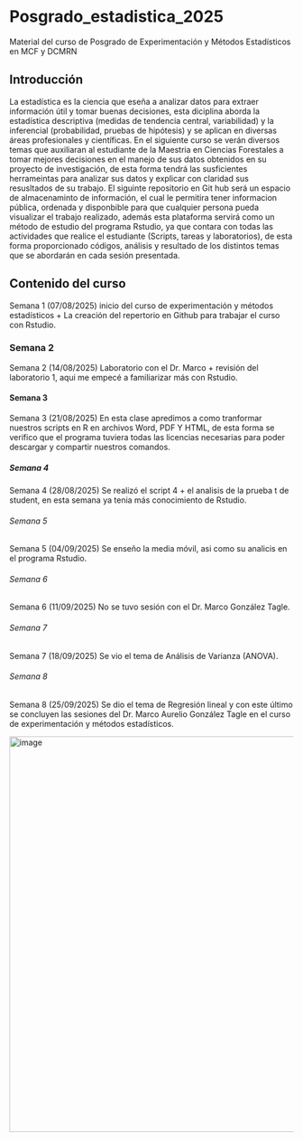 # Posgrado_estadistica_2025
Material del curso de Posgrado de Experimentación y Métodos Estadísticos en MCF y DCMRN
## Introducción
La estadística es la ciencia que eseña a analizar datos para extraer información útil y tomar buenas decisiones, esta diciplina aborda la estadística descriptiva (medidas de tendencia central, variabilidad) y la inferencial (probabilidad, pruebas de hipótesis) y se aplican en diversas áreas profesionales y científicas. En el siguiente curso se verán diversos temas que auxiliaran al estudiante de la Maestria en Ciencias Forestales a tomar mejores decisiones en el manejo de sus datos obtenidos en su proyecto de investigación, de esta forma tendrá las susficientes herrameintas para analizar sus datos y explicar con claridad sus resusltados de su trabajo.
El siguinte repositorio en Git hub será un espacio de almacenaminto de información, el cual le permitira tener informacion pública, ordenada y disponbible para que cualquier persona pueda visualizar el trabajo realizado, además esta plataforma servirá como un método de estudio del programa Rstudio, ya que contara con todas las actividades que realice el estudiante (Scripts, tareas y laboratorios), de esta forma proporcionado códigos, análisis y resultado de los distintos temas que se abordarán en cada sesión presentada.
## Contenido del curso
Semana 1 (07/08/2025) inicio del curso de experimentación y métodos estadísticos + La creación del repertorio en Github  para trabajar el curso con Rstudio.
### Semana 2
Semana 2 (14/08/2025) Laboratorio con el Dr. Marco + revisión del laboratorio 1, aqui me empecé a familiarizar más con Rstudio.
#### Semana 3
Semana 3 (21/08/2025) En esta clase apredimos a como tranformar nuestros scripts en R en archivos Word, PDF Y HTML, de esta forma se verifico que el programa tuviera todas las licencias necesarias para poder descargar y compartir nuestros comandos.
##### Semana 4
Semana 4 (28/08/2025) Se realizó el script 4 + el analisis de la prueba t de student, en esta semana ya tenia más conocimiento de Rstudio.
###### Semana 5
Semana 5 (04/09/2025) Se enseño la media móvil, asi como su analicis en el programa Rstudio.
###### Semana 6
Semana 6 (11/09/2025) No se tuvo sesión con el Dr. Marco González Tagle.
###### Semana 7 
Semana 7 (18/09/2025) Se vio el tema de Análisis de Varianza (ANOVA).
###### Semana 8
Semana 8 (25/09/2025) Se dio el tema de Regresión lineal y con este último se concluyen las sesiones del Dr. Marco Aurelio González Tagle en el curso de experimentación y métodos estadísticos.


<img width="977" height="700" alt="image" src="https://github.com/user-attachments/assets/d4433435-013b-4a50-aebd-629ca7b8a4c7" />
